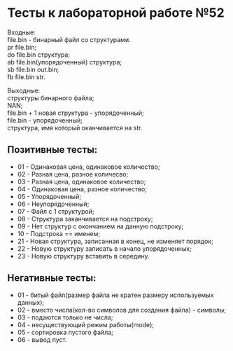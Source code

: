 # Тесты к лабораторной работе №52

Входные:  
         file.bin - бинарный файл со структурами.  
		 pr file.bin;  
		 do file.bin структура;  
		 ab file.bin(упорядоченный) структура;  
		 sb file.bin out.bin;  
		 fb file.bin str.  

Выходные:   
          структуры бинарного файла;  
		  NAN;  
		  file.bin + 1 новая структура - упорядоченный;  
		  file.bin - упорядоченный;  
		  структура, имя который оканчивается на str.  

## Позитивные тесты:
- 01 - Одинаковая цена, одинаковое количество;  
- 02 - Разная цена, разное количесво;  
- 03 - Разная цена, одинаковое количество;
- 04 - Одинаковая цена, разное количество;
- 05 - Упорядоченный;
- 06 - Неупорядоченный;
- 07 - Файл с 1 структурой;
- 08 - Структура заканчивается на подстроку;
- 09 - Нет структур с окончанием на данную подстроку;
- 10 - Подстрока == именем;
- 21 - Новая структура, записанная в конец, не изменяет порядок;
- 22 - Новую структуру записать в начало упорядоченных;
- 23 - Новую структуру вставить в середину.

## Негативные тесты:
- 01 - битый файл(размер файла не кратен размеру используемых данных);  
- 02 - вместо числа(кол-во символов для создания файла) - символы;  
- 03 - подаются только не числа;    
- 04 - несуществующий режим работы(mode);  
- 05 - сортировка пустого файла;  
- 06 - вывод пуст.
